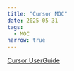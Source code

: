 ```yaml
---
title: "Cursor MOC"
date: 2025-05-31
tags:
  - MOC
narrow: true
---
```


[Cursor UserGuide](/cursordocs/moc-cursor-user-guide.html)
